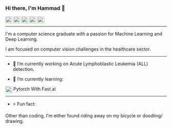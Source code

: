 ### Hi there, I'm Hammad 👋


<a href="https://twitter.com/hammaduleaman">
  <img align="left" alt="Hammad Mir| Twitter" width="22px" src="https://cdn.jsdelivr.net/npm/simple-icons@v3/icons/twitter.svg" />
</a>
<a href="https://facebook.com/hammaduleaman">
  <img align="left" alt="Hammad Mir| Facebook" width="22px" src="https://cdn.jsdelivr.net/npm/simple-icons@v3/icons/facebook.svg" />
</a>
<a href="https://instagram.com/hammad_ul_eaman_mir">
  <img align="left" alt="Hammad Mir| Twitter" width="22px" src="https://cdn.jsdelivr.net/npm/simple-icons@v3/icons/instagram.svg" />
</a>
<a href="https://www.linkedin.com/in/hammad-mir-9027aa108/">
  <img align="left" alt="Hammad Mir | Linkedin" width="22px" src="https://cdn.jsdelivr.net/npm/simple-icons@v3/icons/linkedin.svg" />
</a>
<a href="https://angel.co/u/hammad-mir-1">
  <img align="left" alt="Hammad Mir | Angel.co" width="22px" src="https://cdn.jsdelivr.net/npm/simple-icons@3.2.0/icons/angellist.svg" />
</a>
</br>

---


I'm a computer science graduate with a passion for Machine Learning and Deep Learning.

I am focused on computer vision challenges in the healthcare sector.

---

- 🔭 I’m currently working on Acute Lymphoblastic Leukemia (ALL) detection.

- 🌱 I’m currently learning:

Pytorch With Fast.ai
<a href="https://pytorch.org/">
  <img align="left" alt="Pytorch" width="22px" src="https://cdn.jsdelivr.net/npm/simple-icons@v3/icons/pytorch.svg" />
</a>

---

- ⚡ Fun fact: 

Other than coding, I'm either found riding away on my bicycle or doodling/ drawing.

<!--
**Hammad-Mir/Hammad-Mir** is a ✨ _special_ ✨ repository because its `README.md` (this file) appears on your GitHub profile.

Here are some ideas to get you started:

- 🔭 I’m currently working on ...
- 🌱 I’m currently learning ...
- 👯 I’m looking to collaborate on ...
- 🤔 I’m looking for help with ...
- 💬 Ask me about ...
- 📫 How to reach me: ...
- 😄 Pronouns: ...
- ⚡ Fun fact: ...
-->
